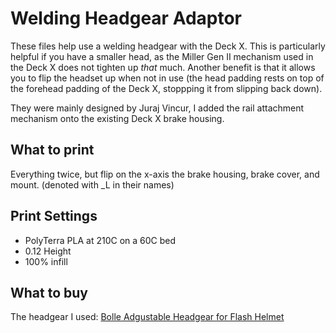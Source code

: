 # Welding Headgear Adaptor 
These files help use a welding headgear with the Deck X. This is particularly helpful if you have a smaller head, as the Miller Gen II mechanism used in the Deck X does not tighten up _that_ much. Another benefit is that it allows you to flip the headset up when not in use (the head padding rests on top of the forehead padding of the Deck X, stoppping it from slipping back down).

They were mainly designed by Juraj Vincur, I added the rail attachment mechanism onto the existing Deck X brake housing.

## What to print
Everything twice, but flip on the x-axis the brake housing, brake cover, and mount. (denoted with \_L in their names)

## Print Settings
- PolyTerra PLA at 210C on a 60C bed
- 0.12 Height
- 100% infill

## What to buy 
The headgear I used: [Bolle Adgustable Headgear for Flash Helmet](https://www.amazon.co.uk/Boll%C3%A9-Adjustable-Headgear-Flash-Helmet/dp/B01GH48KZE/ref=asc_df_B01GH48KZE/?tag=googshopuk-21&linkCode=df0&hvadid=218100548040&hvpos=&hvnetw=g&hvrand=12668640904651476154&hvpone=&hvptwo=&hvqmt=&hvdev=m&hvdvcmdl=&hvlocint=&hvlocphy=1006661&hvtargid=pla-350204018578&psc=1&th=1&psc=1)
